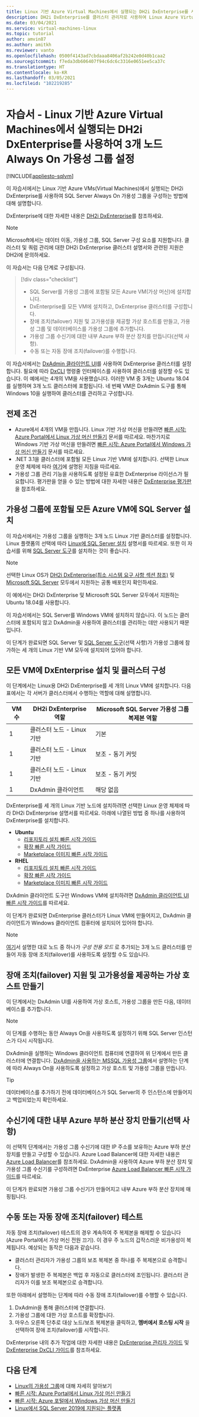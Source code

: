```yaml
---
title: Linux 기반 Azure Virtual Machines에서 실행되는 DH2i DxEnterprise를 사용하여 Always On 가용성 그룹 설정
description: DH2i DxEnterprise를 클러스터 관리자로 사용하여 Linux Azure Virtual Machines의 SQL Server에서 가용성 그룹을 통해 고가용성을 달성합니다.
ms.date: 03/04/2021
ms.service: virtual-machines-linux
ms.topic: tutorial
author: amvin87
ms.author: amitkh
ms.reviewer: vanto
ms.openlocfilehash: 0500f4143ad7cbdaaa8406af2b242e0d40b1caa2
ms.sourcegitcommit: f7eda3db606407f94c6dc6c3316e0651ee5ca37c
ms.translationtype: HT
ms.contentlocale: ko-KR
ms.lasthandoff: 03/05/2021
ms.locfileid: "102219285"
---
```

# <a name="tutorial---setup-a-three-node-always-on-availability-group-with-dh2i-dxenterprise-running-on-linux-based-azure-virtual-machines"></a>자습서 - Linux 기반 Azure Virtual Machines에서 실행되는 DH2i DxEnterprise를 사용하여 3개 노드 Always On 가용성 그룹 설정

[!INCLUDE[appliesto-sqlvm](../../includes/appliesto-sqlvm.md)]

이 자습서에서는 Linux 기반 Azure VMs(Virtual Machines)에서 실행되는 DH2i DxEnterprise를 사용하여 SQL Server Always On 가용성 그룹을 구성하는 방법에 대해 설명합니다. 

DxEnterprise에 대한 자세한 내용은 [DH2i DxEnterprise](https://dh2i.com/dxenterprise-availability-groups/)를 참조하세요.

> [!NOTE]
> Microsoft에서는 데이터 이동, 가용성 그룹, SQL Server 구성 요소를 지원합니다. 클러스터 및 쿼럼 관리에 대한 DH2i DxEnterprise 클러스터 설명서와 관련된 지원은 DH2i에 문의하세요.
 

이 자습서는 다음 단계로 구성됩니다.

> [!div class="checklist"]
> * SQL Server를 가용성 그룹에 포함될 모든 Azure VM(가상 머신)에 설치합니다.
> * DxEnterprise를 모든 VM에 설치하고, DxEnterprise 클러스터를 구성합니다.
> * 장애 조치(failover) 지원 및 고가용성을 제공할 가상 호스트를 만들고, 가용성 그룹 및 데이터베이스를 가용성 그룹에 추가합니다.
> * 가용성 그룹 수신기에 대한 내부 Azure 부하 분산 장치를 만듭니다(선택 사항).
> * 수동 또는 자동 장애 조치(failover)를 수행합니다.

이 자습서에서는 [DxAdmin 클라이언트 UI](https://dh2i.com/docs/20-0/dxenterprise/dh2i-dxenterprise-20-0-software-dxadmin-client-ui-quick-start-guide/)를 사용하여 DxEnterprise 클러스터를 설정합니다. 필요에 따라 [DxCLI](https://dh2i.com/docs/20-0/dxenterprise/dh2i-dxenterprise-20-software-dxcli-guide/) 명령줄 인터페이스를 사용하여 클러스터를 설정할 수도 있습니다. 이 예에서는 4개의 VM을 사용했습니다. 이러한 VM 중 3개는 Ubuntu 18.04를 실행하며 3개 노드 클러스터에 포함됩니다. 네 번째 VM은 DxAdmin 도구를 통해 Windows 10을 실행하여 클러스터를 관리하고 구성합니다.

## <a name="prerequisites"></a>전제 조건

- Azure에서 4개의 VM을 만듭니다. Linux 기반 가상 머신을 만들려면 [빠른 시작: Azure Portal에서 Linux 가상 머신 만들기](https://docs.microsoft.com/azure/virtual-machines/linux/quick-create-portal) 문서를 따르세요. 마찬가지로 Windows 기반 가상 머신을 만들려면 [빠른 시작: Azure Portal에서 Windows 가상 머신 만들기](https://docs.microsoft.com/azure/virtual-machines/windows/quick-create-portal) 문서를 따르세요.
- .NET 3.1을 클러스터에 포함될 모든 Linux 기반 VM에 설치합니다. 선택한 Linux 운영 체제에 따라 [여기](https://docs.microsoft.com/dotnet/core/install/linux)에 설명된 지침을 따르세요.
- 가용성 그룹 관리 기능을 사용하도록 설정된 유효한 DxEnterprise 라이선스가 필요합니다. 평가판을 얻을 수 있는 방법에 대한 자세한 내용은 [DxEnterprise 평가판](https://dh2i.com/trial/)을 참조하세요.

## <a name="install-sql-server-on-all-the-azure-vms-that-will-be-part-of-the-availability-group"></a>가용성 그룹에 포함될 모든 Azure VM에 SQL Server 설치

이 자습서에서는 가용성 그룹을 실행하는 3개 노드 Linux 기반 클러스터를 설정합니다. Linux 플랫폼의 선택에 따라 [Linux에 SQL Server 설치](https://docs.microsoft.com/sql/linux/sql-server-linux-overview#install) 설명서를 따르세요. 또한 이 자습서를 위해 [SQL Server 도구](https://docs.microsoft.com/sql/linux/sql-server-linux-setup-tools)를 설치하는 것이 좋습니다.
 
> [!NOTE]
> 선택한 Linux OS가 [DH2i DxEnterprise(최소 시스템 요구 사항 섹션 참조)](https://dh2i.com/wp-content/uploads/DxEnterprise-v20-Admin-Guide.pdf) 및 [Microsoft SQL Server](https://docs.microsoft.com/sql/linux/sql-server-linux-release-notes-2019#supported-platforms) 모두에서 지원하는 공통 배포인지 확인하세요.
>
> 이 예에서는 DH2i DxEnterprise 및 Microsoft SQL Server 모두에서 지원하는 Ubuntu 18.04를 사용합니다.

이 자습서에서는 SQL Server를 Windows VM에 설치하지 않습니다. 이 노드는 클러스터에 포함되지 않고 DxAdmin을 사용하여 클러스터를 관리하는 데만 사용되기 때문입니다.

이 단계가 완료되면 SQL Server 및 [SQL Server 도구](https://docs.microsoft.com/sql/linux/sql-server-linux-setup-tools)(선택 사항)가 가용성 그룹에 참가하는 세 개의 Linux 기반 VM 모두에 설치되어 있어야 합니다.
 
## <a name="install-dxenterprise-on-all-the-vms-and-configure-the-cluster"></a>모든 VM에 DxEnterprise 설치 및 클러스터 구성

이 단계에서는 Linux용 DH2i DxEnterprise를 세 개의 Linux VM에 설치합니다. 다음 표에서는 각 서버가 클러스터에서 수행하는 역할에 대해 설명합니다.

| VM 수 | DH2i DxEnterprise 역할 | Microsoft SQL Server 가용성 그룹 복제본 역할 |
|--|--|--|
| 1 | 클러스터 노드 - Linux 기반 | 기본 |
| 1 | 클러스터 노드 - Linux 기반 | 보조 - 동기 커밋 |
| 1 | 클러스터 노드 - Linux 기반 | 보조 - 동기 커밋 |
| 1 | DxAdmin 클라이언트 | 해당 없음 |


DxEnterprise를 세 개의 Linux 기반 노드에 설치하려면 선택한 Linux 운영 체제에 따라 DH2i DxEnterprise 설명서를 따르세요. 아래에 나열된 방법 중 하나를 사용하여 DxEnterprise를 설치합니다.

- **Ubuntu**
    - [리포지토리 설치 빠른 시작 가이드](https://dh2i.com/docs/20-0/dxenterprise/dh2i-dxenterprise-20-0-software-ubuntu-installation-quick-start-guide/)
    - [확장 빠른 시작 가이드](https://dh2i.com/docs/20-0/dxenterprise/dh2i-dxenterprise-20-0-software-azure-extension-quick-start-guide/)
    - [Marketplace 이미지 빠른 시작 가이드](https://dh2i.com/docs/20-0/dxenterprise/dh2i-dxenterprise-20-0-software-azure-marketplace-image-for-linux-quick-start-guide/)
- **RHEL**
    - [리포지토리 설치 빠른 시작 가이드](https://dh2i.com/docs/20-0/dxenterprise/dh2i-dxenterprise-20-0-software-rhel-centos-installation-quick-start-guide/)
    - [확장 빠른 시작 가이드](https://dh2i.com/docs/20-0/dxenterprise/dh2i-dxenterprise-20-0-software-azure-extension-quick-start-guide/)
    - [Marketplace 이미지 빠른 시작 가이드](https://dh2i.com/docs/20-0/dxenterprise/dh2i-dxenterprise-20-0-software-azure-marketplace-image-for-linux-quick-start-guide/)

DxAdmin 클라이언트 도구만 Windows VM에 설치하려면 [DxAdmin 클라이언트 UI 빠른 시작 가이드](https://dh2i.com/docs/20-0/dxenterprise/dh2i-dxenterprise-20-0-software-dxadmin-client-ui-quick-start-guide/)를 따르세요.

이 단계가 완료되면 DxEnterprise 클러스터가 Linux VM에 만들어지고, DxAdmin 클라이언트가 Windows 클라이언트 컴퓨터에 설치되어 있어야 합니다. 

> [!NOTE]
> [여기](https://docs.microsoft.com/sql/database-engine/availability-groups/windows/availability-modes-always-on-availability-groups#SupportedAvModes)서 설명한 대로 노드 중 하나가 *구성 전용 모드* 로 추가되는 3개 노드 클러스터를 만들어 자동 장애 조치(failover)를 사용하도록 설정할 수도 있습니다. 

## <a name="create-the-virtual-hosts-to-provide-failover-support-and-high-availability"></a>장애 조치(failover) 지원 및 고가용성을 제공하는 가상 호스트 만들기

이 단계에서는 DxAdmin UI를 사용하여 가상 호스트, 가용성 그룹을 만든 다음, 데이터베이스를 추가합니다.   

> [!NOTE]
> 이 단계를 수행하는 동안 Always On을 사용하도록 설정하기 위해 SQL Server 인스턴스가 다시 시작됩니다. 

DxAdmin을 실행하는 Windows 클라이언트 컴퓨터에 연결하여 위 단계에서 만든 클러스터에 연결합니다. [DxAdmin을 사용하는 MSSQL 가용성 그룹](https://dh2i.com/docs/20-0/dxenterprise/dh2i-dxenterprise-20-0-software-mssql-availability-groups-with-dxadmin-quick-start-guide/)에서 설명하는 단계에 따라 Always On을 사용하도록 설정하고 가상 호스트 및 가용성 그룹을 만듭니다. 

> [!TIP]
> 데이터베이스를 추가하기 전에 데이터베이스가 SQL Server의 주 인스턴스에 만들어지고 백업되었는지 확인하세요.  

## <a name="create-the-internal-azure-load-balancer-for-listener-optional"></a>수신기에 대한 내부 Azure 부하 분산 장치 만들기(선택 사항)

이 선택적 단계에서는 가용성 그룹 수신기에 대한 IP 주소를 보유하는 Azure 부하 분산 장치를 만들고 구성할 수 있습니다. Azure Load Balancer에 대한 자세한 내용은 [Azure Load Balancer](https://docs.microsoft.com/azure/load-balancer/load-balancer-overview)를 참조하세요. DxAdmin을 사용하여 Azure 부하 분산 장치 및 가용성 그룹 수신기를 구성하려면 DxEnterprise [Azure Load Balancer 빠른 시작 가이드](https://dh2i.com/docs/20-0/dxenterprise/dh2i-dxenterprise-20-0-software-azure-load-balancer-quick-start-guide/)를 따르세요.

이 단계가 완료되면 가용성 그룹 수신기가 만들어지고 내부 Azure 부하 분산 장치에 매핑됩니다.

## <a name="test-manual-or-automatic-failover"></a>수동 또는 자동 장애 조치(failover) 테스트

자동 장애 조치(failover) 테스트의 경우 계속하여 주 복제본을 해제할 수 있습니다(Azure Portal에서 가상 머신 전원 끄기). 이 경우 주 노드의 갑작스러운 비가용성이 복제됩니다. 예상되는 동작은 다음과 같습니다.
- 클러스터 관리자가 가용성 그룹의 보조 복제본 중 하나를 주 복제본으로 승격합니다.
- 장애가 발생한 주 복제본은 백업 후 자동으로 클러스터에 조인됩니다. 클러스터 관리자가 이를 보조 복제본으로 승격합니다.

 
또한 아래에서 설명하는 단계에 따라 수동 장애 조치(failover)를 수행할 수 있습니다.

1. DxAdmin을 통해 클러스터에 연결합니다.   
1. 가용성 그룹에 대한 가상 호스트를 확장합니다.
1. 마우스 오른쪽 단추로 대상 노드/보조 복제본을 클릭하고, **멤버에서 호스팅 시작** 을 선택하여 장애 조치(failover)를 시작합니다. 

DxEnterprise 내의 추가 작업에 대한 자세한 내용은 [DxEnterprise 관리자 가이드](https://dh2i.com/wp-content/uploads/DxEnterprise-v20-Admin-Guide.pdf) 및 [DxEnterprise DxCLI 가이드](https://dh2i.com/docs/20-0/dxenterprise/dh2i-dxenterprise-20-software-dxcli-guide/)를 참조하세요.

## <a name="next-steps"></a>다음 단계

- [Linux의 가용성 그룹](https://docs.microsoft.com/sql/linux/sql-server-linux-availability-group-overview)에 대해 자세히 알아보기
- [빠른 시작: Azure Portal에서 Linux 가상 머신 만들기](https://docs.microsoft.com/azure/virtual-machines/linux/quick-create-portal)
- [빠른 시작: Azure 포털에서 Windows 가상 머신 만들기](https://docs.microsoft.com/azure/virtual-machines/windows/quick-create-portal)
- [Linux에서 SQL Server 2019에 지원되는 플랫폼](https://docs.microsoft.com/sql/linux/sql-server-linux-release-notes-2019#supported-platforms)